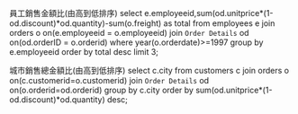 員工銷售金額比(由高到低排序)
select e.employeeid,sum(od.unitprice*(1-od.discount)*od.quantity)-sum(o.freight) as total from employees e join orders o on(e.employeeid = o.employeeid) join `Order Details` od on(od.orderID = o.orderid) where year(o.orderdate)>=1997 group by e.employeeid order by total desc limit 3;

城市銷售總金額比(由高到低排序)
select c.city from customers c join orders o on(c.customerid=o.customerid) join `Order Details` od on(o.orderid=od.orderid) group by c.city order by sum(od.unitprice*(1-od.discount)*od.quantity) desc;
